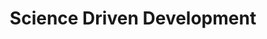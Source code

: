 ---
layout: podcast
title: Science Driven Development
category: right-in-the-middle
number: 3
duration: "13:24"
description: Have you ever thought about development as a science?
tags:
- rum
- science
- right
- wrong
- success
- elections
- flat earth 
audio:
  url: https://f000.backblazeb2.com/file/right-in-the-middle/Right+in+the+Middle+-+003+-+Science+Driven+Development.mp3
  size: 15181183
---